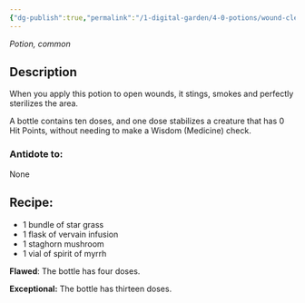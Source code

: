 ```yaml
---
{"dg-publish":true,"permalink":"/1-digital-garden/4-0-potions/wound-cleaning-potion/","tags":["potion","yr4","common"]}
---
```


*Potion, common* 

## Description

When you apply this potion to open wounds, it stings, smokes and perfectly sterilizes the area. 

A bottle contains ten doses, and one dose stabilizes a creature that has 0 Hit Points, without needing to make a Wisdom (Medicine) check.

### Antidote to: 
None

## Recipe:

* 1 bundle of star grass
* 1 flask of vervain infusion
* 1 staghorn mushroom
* 1 vial of spirit of myrrh

**Flawed**:
The bottle has four doses.

**Exceptional:** 
The bottle has thirteen doses.
